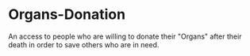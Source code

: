 # Organs-Donation
An access to people who are willing to donate their "Organs" after their death in order to save others who are in need.
